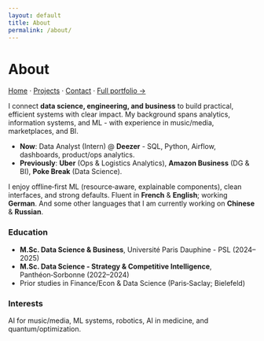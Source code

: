 ```yaml
---
layout: default
title: About
permalink: /about/
---
```

# About

[Home](/) · [Projects](/projects/) · [Contact](/contact/) · [Full portfolio →](https://sites.google.com/view/philippeguerrier/home)

I connect **data science, engineering, and business** to build practical, efficient systems with clear impact. My background spans analytics, information systems, and ML - with experience in music/media, marketplaces, and BI.

- **Now**: Data Analyst (Intern) @ **Deezer** - SQL, Python, Airflow, dashboards, product/ops analytics.  
- **Previously**: **Uber** (Ops & Logistics Analytics), **Amazon Business** (DG & BI), **Poke Break** (Data Science).

I enjoy offline‑first ML (resource‑aware, explainable components), clean interfaces, and strong defaults. Fluent in **French** & **English**; working **German**. And some other languages that I am currently working on **Chinese** & **Russian**.

### Education
- **M.Sc. Data Science & Business**, Université Paris Dauphine - PSL (2024–2025)
- **M.Sc. Data Science - Strategy & Competitive Intelligence**, Panthéon‑Sorbonne (2022–2024)
- Prior studies in Finance/Econ & Data Science (Paris‑Saclay; Bielefeld)

### Interests
AI for music/media, ML systems, robotics, AI in medicine, and quantum/optimization.

